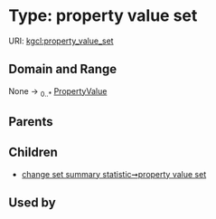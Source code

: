 
# Type: property value set




URI: [kgcl:property_value_set](http://w3id.org/kgclproperty_value_set)


## Domain and Range

None ->  <sub>0..*</sub> [PropertyValue](PropertyValue.md)

## Parents


## Children

 *  [change set summary statistic➞property value set](change_set_summary_statistic_property_value_set.md)

## Used by


